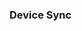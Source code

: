 <!DOCTYPE html>
<html>
  <head>
      <meta charset="UTF-8">
      <style>
        body {
          margin: auto;
        }
      </style>
  </head>
  <div class="container">
    <body>
      <h3>Device Sync</h3>
    </body>
  </div>
</html>
